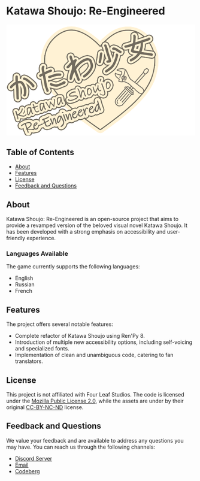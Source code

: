 # Katawa Shoujo: Re-Engineered

[![Logo](game/gui/logo/large.png)](#)

## Table of Contents
- [About](#about)
- [Features](#features)
- [License](#license)
- [Feedback and Questions](#feedback-and-questions)

## About
Katawa Shoujo: Re-Engineered is an open-source project that aims to provide a revamped version of the beloved visual novel Katawa Shoujo. It has been developed with a strong emphasis on accessibility and user-friendly experience.

### Languages Available
The game currently supports the following languages:
* English
* Russian
* French

## Features
The project offers several notable features:
* Complete refactor of Katawa Shoujo using Ren'Py 8.
* Introduction of multiple new accessibility options, including self-voicing and specialized fonts.
* Implementation of clean and unambiguous code, catering to fan translators.

## License
This project is not affiliated with Four Leaf Studios. The code is licensed under the [Mozilla Public License 2.0](https://mozilla.org/MPL/2.0/), while the assets are under by their original [CC-BY-NC-ND](https://creativecommons.org/licenses/by-nc-nd/3.0/) license.

## Feedback and Questions
We value your feedback and are available to address any questions you may have. You can reach us through the following channels:
- [Discord Server](https://discord.gg/RA3ZeFvNZ4)
- [Email](mailto:fleetingheartbeatstudios@gmail.com)
- [Codeberg](https://codeberg.org/fhs)
